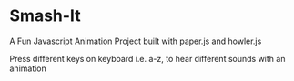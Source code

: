 # Smash-It
A Fun Javascript Animation Project built with paper.js and howler.js

Press different keys on keyboard i.e. a-z, to hear different sounds with an animation
